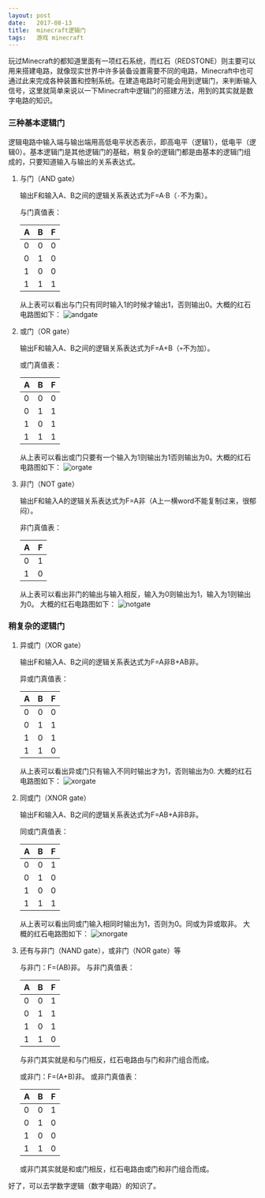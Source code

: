 ```yaml
---
layout: post
date:   2017-08-13
title:  minecraft逻辑门
tags:   游戏 minecraft
---
```

玩过Minecraft的都知道里面有一项红石系统，而红石（REDSTONE）则主要可以用来搭建电路，就像现实世界中许多装备设置需要不同的电路，Minecraft中也可通过此来完成各种装置和控制系统。在建造电路时可能会用到逻辑门，来判断输入信号，这里就简单来说以一下Minecraft中逻辑门的搭建方法，用到的其实就是数字电路的知识。
### 三种基本逻辑门
逻辑电路中输入端与输出端用高低电平状态表示，即高电平（逻辑1），低电平（逻辑0）。基本逻辑门是其他逻辑门的基础，稍复杂的逻辑门都是由基本的逻辑门组成的，只要知道输入与输出的关系表达式。
1. 与门（AND gate）

	输出F和输入A、B之间的逻辑关系表达式为F=A·B（`·`不为乘）。

	与门真值表：

	| A | B | F |
	|---|---|---|
	| 0 | 0 | 0 |
	| 0 | 1 | 0 |
	| 1 | 0 | 0 |
	| 1	| 1 | 1 |
	
	从上表可以看出与门只有同时输入1的时候才输出1，否则输出0。大概的红石电路图如下：
	![andgate](https://i.imgur.com/WGi7CUw.jpg)
	
2. 或门（OR gate）

	输出F和输入A、B之间的逻辑关系表达式为F=A+B（`+`不为加）。

	或门真值表：

	| A | B | F |
	|---|---|---|
	| 0 | 0 | 0 |
	| 0 | 1 | 1 |
	| 1 | 0 | 1 |
	| 1 | 1 | 1 |

	从上表可以看出或门只要有一个输入为1则输出为1否则输出为0。大概的红石电路图如下：
	![orgate](https://i.imgur.com/JiL1SaN.jpg)

3. 非门（NOT gate）

	输出F和输入A的逻辑关系表达式为F=A非（A上一横word不能复制过来，很郁闷）。

	非门真值表：

	| A | F |
	|---|---|
	| 0 | 1 |
	| 1 | 0 |

	从上表可以看出非门的输出与输入相反，输入为0则输出为1，输入为1则输出为0。
	大概的红石电路图如下：
	![notgate](https://i.imgur.com/ZSAjD4K.jpg)

### 稍复杂的逻辑门
1. 异或门（XOR gate）

	输出F和输入A、B之间的逻辑关系表达式为F=A非B+AB非。

	异或门真值表：

	| A | B | F |
	|---|---|---|
	| 0 | 0 | 0 |
	| 0 | 1 | 1 |
	| 1 | 0 | 1 |
	| 1 | 1 | 0 |

	从上表可以看出异或门只有输入不同时输出才为1，否则输出为0.
	大概的红石电路图如下：
	![xorgate](https://i.imgur.com/SQN2gGh.jpg)

2. 同或门（XNOR gate）

	输出F和输入A、B之间的逻辑关系表达式为F=AB+A非B非。

	同或门真值表：

	| A | B | F |
	|---|---|---|
	| 0 | 0 | 1 |
	| 0 | 1 | 0 |
	| 1 | 0 | 0 |
	| 1 | 1 | 1 |

	从上表可以看出同或门输入相同时输出为1，否则为0。同或为异或取非。
	大概的红石电路图如下：
	![xnorgate](https://i.imgur.com/GlYDwna.jpg)

3. 还有与非门（NAND gate），或非门（NOR gate）等

	与非门：F=(AB)非。
	与非门真值表：

	| A | B | F |
	|---|---|---|
	| 0 | 0 | 1 |
	| 0 | 1 | 1 |
	| 1 | 0 | 1 |
	| 1 | 1 | 0 |

	与非门其实就是和与门相反，红石电路由与门和非门组合而成。

	或非门：F=(A+B)非。
	或非门真值表：

	| A | B | F |
	|---|---|---|
	| 0 | 0 | 1 |
	| 0 | 1 | 0 |
	| 1 | 0 | 0 |
	| 1 | 1 | 0 |

	或非门其实就是和或门相反，红石电路由或门和非门组合而成。

好了，可以去学数字逻辑（数字电路）的知识了。